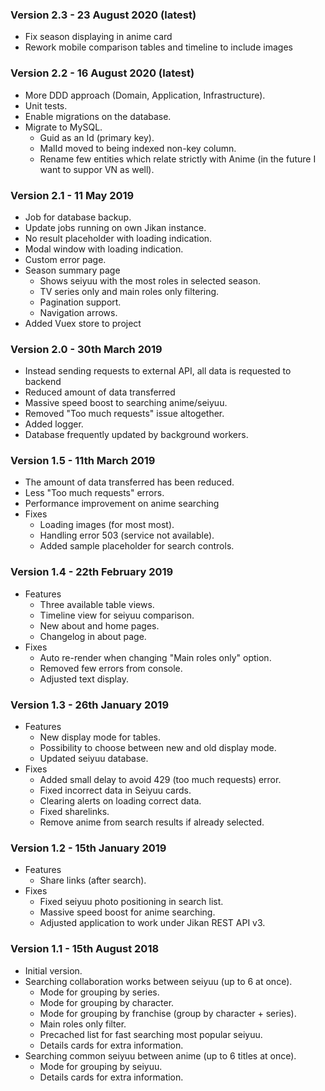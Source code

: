 ### Version 2.3 - 23 August 2020 (latest)

* Fix season displaying in anime card
* Rework mobile comparison tables and timeline to include images

### Version 2.2 - 16 August 2020 (latest)

* More DDD approach (Domain, Application, Infrastructure).
* Unit tests.
* Enable migrations on the database.
* Migrate to MySQL.
    * Guid as an Id (primary key).
    * MalId moved to being indexed non-key column.
    * Rename few entities which relate strictly with Anime (in the future I want to suppor VN as well).

### Version 2.1 - 11 May 2019

* Job for database backup.
* Update jobs running on own Jikan instance.
* No result placeholder with loading indication.
* Modal window with loading indication.
* Custom error page.
* Season summary page
    * Shows seiyuu with the most roles in selected season.
    * TV series only and main roles only filtering.
    * Pagination support.
    * Navigation arrows.
* Added Vuex store to project

### Version 2.0 - 30th March 2019

* Instead sending requests to external API, all data is requested to backend
* Reduced amount of data transferred
* Massive speed boost to searching anime/seiyuu.
* Removed "Too much requests" issue altogether.
* Added logger.
* Database frequently updated by background workers.

### Version 1.5 - 11th March 2019

* The amount of data transferred has been reduced.
* Less "Too much requests" errors.
* Performance improvement on anime searching
* Fixes
    * Loading images (for most most).
    * Handling error 503 (service not available).
    * Added sample placeholder for search controls.

### Version 1.4 - 22th February 2019

* Features
    * Three available table views.
    * Timeline view for seiyuu comparison.
    * New about and home pages.
    * Changelog in about page.
* Fixes
    * Auto re-render when changing "Main roles only" option.
    * Removed few errors from console.
    * Adjusted text display.

### Version 1.3 - 26th January 2019

* Features
    * New display mode for tables.
    * Possibility to choose between new and old display mode.
    * Updated seiyuu database.
* Fixes
    * Added small delay to avoid 429 (too much requests) error.
    * Fixed incorrect data in Seiyuu cards.
    * Clearing alerts on loading correct data.
    * Fixed sharelinks.
    * Remove anime from search results if already selected.

### Version 1.2 - 15th January 2019

* Features
    * Share links (after search).
* Fixes
    * Fixed seiyuu photo positioning in search list.
    * Massive speed boost for anime searching.
    * Adjusted application to work under Jikan REST API v3.

### Version 1.1 - 15th August 2018

* Initial version.
* Searching collaboration works between seiyuu (up to 6 at once).
    * Mode for grouping by series.
    * Mode for grouping by character.
    * Mode for grouping by franchise (group by character + series).
    * Main roles only filter.
    * Precached list for fast searching most popular seiyuu.
    * Details cards for extra information.
* Searching common seiyuu between anime (up to 6 titles at once).
    * Mode for grouping by seiyuu.
    * Details cards for extra information.
